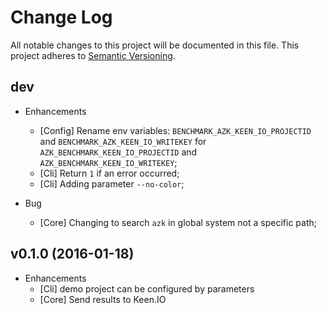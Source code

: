 # Change Log

All notable changes to this project will be documented in this file.
This project adheres to [Semantic Versioning](http://semver.org/).

## dev

* Enhancements
  - [Config] Rename env variables: `BENCHMARK_AZK_KEEN_IO_PROJECTID` and `BENCHMARK_AZK_KEEN_IO_WRITEKEY` for `AZK_BENCHMARK_KEEN_IO_PROJECTID` and `AZK_BENCHMARK_KEEN_IO_WRITEKEY`;
  - [Cli] Return `1` if an error occurred;
  - [Cli] Adding parameter `--no-color`;

* Bug
  - [Core] Changing to search `azk` in global system not a specific path;

## v0.1.0 (2016-01-18)

* Enhancements
  - [Cli] demo project can be configured by parameters
  - [Core] Send results to Keen.IO
